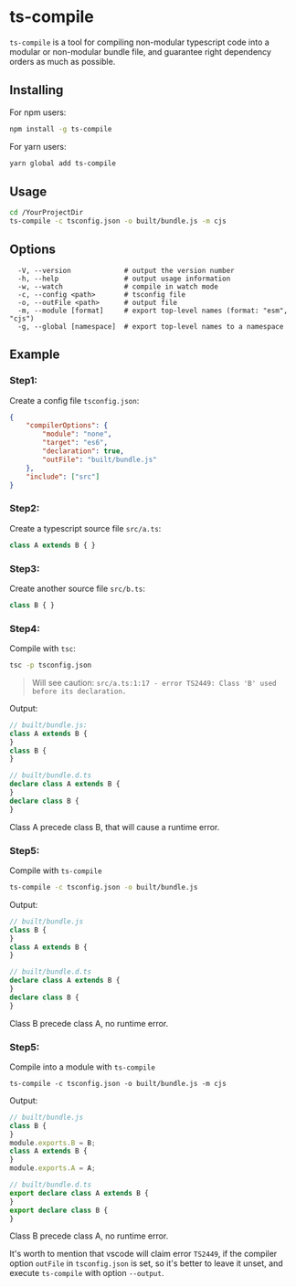 
# ts-compile

`ts-compile` is a tool for compiling non-modular typescript code into a modular or non-modular bundle file, and guarantee right dependency orders as much as possible.

## Installing

For npm users:

```bash
npm install -g ts-compile
```

For yarn users:

```bash
yarn global add ts-compile
```

## Usage

```bash
cd /YourProjectDir
ts-compile -c tsconfig.json -o built/bundle.js -m cjs
```

## Options

```
  -V, --version             # output the version number
  -h, --help                # output usage information
  -w, --watch               # compile in watch mode
  -c, --config <path>       # tsconfig file
  -o, --outFile <path>      # output file
  -m, --module [format]     # export top-level names (format: "esm", "cjs")
  -g, --global [namespace]  # export top-level names to a namespace
```

## Example

### Step1:

Create a config file `tsconfig.json`:

```json
{
    "compilerOptions": {
        "module": "none",
        "target": "es6",
        "declaration": true,
        "outFile": "built/bundle.js"
    },
    "include": ["src"]
}
```

### Step2:

Create a typescript source file `src/a.ts`:

```typescript
class A extends B { }
```

### Step3:

Create another source file `src/b.ts`:

```typescript
class B { }
```

### Step4:

Compile with `tsc`:

```bash
tsc -p tsconfig.json
```

> Will see caution: `src/a.ts:1:17 - error TS2449: Class 'B' used before its declaration.`

Output:

```javascript
// built/bundle.js:
class A extends B {
}
class B {
}
```

```typescript
// built/bundle.d.ts
declare class A extends B {
}
declare class B {
}
```

Class A precede class B, that will cause a runtime error.

### Step5:

Compile with `ts-compile`

```bash
ts-compile -c tsconfig.json -o built/bundle.js
```

Output:

```javascript
// built/bundle.js
class B {
}
class A extends B {
}
```

```typescript
// built/bundle.d.ts
declare class A extends B {
}
declare class B {
}
```

Class B precede class A, no runtime error.

### Step5:

Compile into a module with `ts-compile`

```
ts-compile -c tsconfig.json -o built/bundle.js -m cjs
```

Output:

```javascript
// built/bundle.js
class B {
}
module.exports.B = B;
class A extends B {
}
module.exports.A = A;
```

```typescript
// built/bundle.d.ts
export declare class A extends B {
}
export declare class B {
}
```

Class B precede class A, no runtime error.

It's worth to mention that vscode will claim error `TS2449`, if the compiler option `outFile` in `tsconfig.json` is set, so it's better to leave it unset, and execute `ts-compile` with option `--output`.

